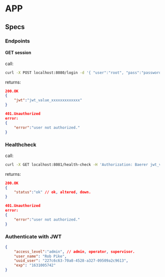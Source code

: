 # APP

## Specs

### Endpoints

#### GET session

call:
```sh
curl -X POST localhost:8080/login -d '{ "user":"root", "pass":"password" }'
```

returns:
```json
200.OK
{
    "jwt":"jwt_value_xxxxxxxxxxxxx"
}
```

```json
401.Unauthorized
error:
{
    "error":"user not authorized."
}
```

### Healthcheck

call:
```sh
curl -X GET localhost:8081/health-check -H 'Authorization: Baerer jwt_value'
```

returns:
```json
200.OK
{
    "status":"ok" // ok, altered, down.
}
```

```json
401.Unauthorized
error:
{
    "error":"user not authorized."
}
```




### Authenticate with JWT

```json
{
    "access_level":"admin", // admin, operator, supervisor.
    "user_name": "Rob Pike",
    "uuid_user": "227c6c63-70a8-4528-a327-09509a2c9613",
    "exp": "1631005742"
}
```